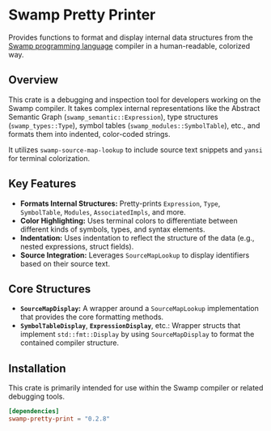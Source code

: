 # Swamp Pretty Printer

Provides functions to format and display internal data structures from the [Swamp programming language](https://github.com/swamp/swamp) compiler in a human-readable, colorized way.

## Overview

This crate is a debugging and inspection tool for developers working on the Swamp compiler. It takes complex internal representations like the Abstract Semantic Graph (`swamp_semantic::Expression`), type structures (`swamp_types::Type`), symbol tables (`swamp_modules::SymbolTable`), etc., and formats them into indented, color-coded strings.

It utilizes `swamp-source-map-lookup` to include source text snippets and `yansi` for terminal colorization.

## Key Features

* **Formats Internal Structures:** Pretty-prints `Expression`, `Type`, `SymbolTable`, `Modules`, `AssociatedImpls`, and more.
* **Color Highlighting:** Uses terminal colors to differentiate between different kinds of symbols, types, and syntax elements.
* **Indentation:** Uses indentation to reflect the structure of the data (e.g., nested expressions, struct fields).
* **Source Integration:** Leverages `SourceMapLookup` to display identifiers based on their source text.

## Core Structures

* **`SourceMapDisplay`:** A wrapper around a `SourceMapLookup` implementation that provides the core formatting methods.
* **`SymbolTableDisplay`**, **`ExpressionDisplay`**, etc.: Wrapper structs that implement `std::fmt::Display` by using `SourceMapDisplay` to format the contained compiler structure.

## Installation

This crate is primarily intended for use within the Swamp compiler or related debugging tools.

```toml
[dependencies]
swamp-pretty-print = "0.2.8"
```
